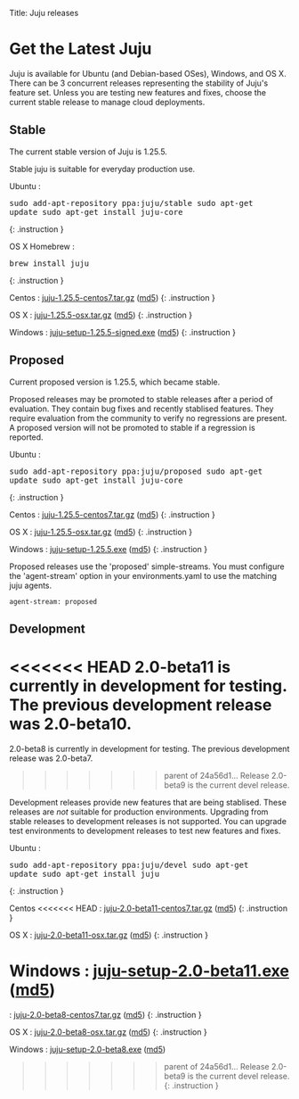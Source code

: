 Title: Juju releases


# Get the Latest Juju

Juju is available for Ubuntu (and Debian-based OSes), Windows, and OS X.
There can be 3 concurrent releases representing the stability of Juju's
feature set. Unless you are testing new features and fixes, choose the
current stable release to manage cloud deployments.


## Stable

The current stable version of Juju is 1.25.5.

Stable juju is suitable for everyday production use.

Ubuntu
: <pre>sudo add-apt-repository ppa:juju/stable
sudo apt-get update
sudo apt-get install juju-core</pre>
{: .instruction }

OS X Homebrew
: <pre>brew install juju</pre>
{: .instruction }

Centos
: [juju-1.25.5-centos7.tar.gz](https://launchpad.net/juju-core/1.25/1.25.5/+download/juju-1.25.5-centos7.tar.gz) ([md5](https://launchpad.net/juju-core/1.25/1.25.5/+download/juju-1.25.5-centos7.tar.gz/+md5))
{: .instruction }

OS X
: [juju-1.25.5-osx.tar.gz](https://launchpad.net/juju-core/1.25/1.25.5/+download/juju-1.25.5-osx.tar.gz) ([md5](https://launchpad.net/juju-core/1.25/1.25.5/+download/juju-1.25.5-osx.tar.gz/+md5))
{: .instruction }

Windows
: [juju-setup-1.25.5-signed.exe](https://launchpad.net/juju-core/1.25/1.25.5/+download/juju-setup-1.25.5-signed.exe) ([md5](https://launchpad.net/juju-core/1.25/1.25.5/+download/juju-setup-1.25.5-signed.exe/+md5))
{: .instruction }


## Proposed

Current proposed version is 1.25.5, which became stable.

Proposed releases may be promoted to stable releases after a period of
evaluation. They contain bug fixes and recently stablised features. They
require evaluation from the community to verify no regressions are
present. A proposed version will not be promoted to stable if a
regression is reported.

Ubuntu
: <pre>sudo add-apt-repository ppa:juju/proposed
sudo apt-get update
sudo apt-get install juju-core</pre>
{: .instruction }

Centos
: [juju-1.25.5-centos7.tar.gz](https://launchpad.net/juju-core/1.25/1.25.5/+download/juju-1.25.5-centos7.tar.gz) ([md5](https://launchpad.net/juju-core/1.25/1.25.5/+download/juju-1.25.5-centos7.tar.gz/+md5))
{: .instruction }

OS X
: [juju-1.25.5-osx.tar.gz](https://launchpad.net/juju-core/1.25/1.25.5/+download/juju-1.25.5-osx.tar.gz) ([md5](https://launchpad.net/juju-core/1.25/1.25.5/+download/juju-1.25.5-osx.tar.gz/+md5))
{: .instruction }

Windows
: [juju-setup-1.25.5.exe](https://launchpad.net/juju-core/1.25/1.25.5/+download/juju-setup-1.25.5.exe) ([md5](https://launchpad.net/juju-core/1.25/1.25.5/+download/juju-setup-1.25.5.exe/+md5))
{: .instruction }

Proposed releases use the 'proposed' simple-streams. You must configure
the 'agent-stream' option in your environments.yaml to use the matching
juju agents.

```no-highlight
agent-stream: proposed
```

## Development

<<<<<<< HEAD
2.0-beta11 is currently in development for testing.
The previous development release was 2.0-beta10.
=======
2.0-beta8 is currently in development for testing.
The previous development release was 2.0-beta7.
>>>>>>> parent of 24a56d1... Release 2.0-beta9 is the current devel release.

Development releases provide new features that are being stablised.
These releases are *not* suitable for production environments. Upgrading
from stable releases to development releases is not supported. You can
upgrade test environments to development releases to test new features
and fixes.

Ubuntu
: <pre>sudo add-apt-repository ppa:juju/devel
sudo apt-get update
sudo apt-get install juju</pre>
{: .instruction }

Centos
<<<<<<< HEAD
: [juju-2.0-beta11-centos7.tar.gz](https://launchpad.net/juju-core/trunk/2.0-beta11/+download/juju-2.0-beta11-centos7.tar.gz) ([md5](https://launchpad.net/juju-core/trunk/2.0-beta11/+download/juju-2.0-beta11-centos7.tar.gz/+md5))
{: .instruction }

OS X
: [juju-2.0-beta11-osx.tar.gz](https://launchpad.net/juju-core/trunk/2.0-beta11/+download/juju-2.0-beta11-osx.tar.gz) ([md5](https://launchpad.net/juju-core/trunk/2.0-beta11/+download/juju-2.0-beta11-osx.tar.gz/+md5))
{: .instruction }

Windows
: [juju-setup-2.0-beta11.exe](https://launchpad.net/juju-core/trunk/2.0-beta11/+download/juju-setup-2.0-beta11.exe) ([md5](https://launchpad.net/juju-core/trunk/2.0-beta11/+download/juju-setup-2.0-beta11.exe/+md5))
=======
: [juju-2.0-beta8-centos7.tar.gz](https://launchpad.net/juju-core/trunk/2.0-beta8/+download/juju-2.0-beta8-centos7.tar.gz) ([md5](https://launchpad.net/juju-core/trunk/2.0-beta8/+download/juju-2.0-beta8-centos7.tar.gz/+md5))
{: .instruction }

OS X
: [juju-2.0-beta8-osx.tar.gz](https://launchpad.net/juju-core/trunk/2.0-beta8/+download/juju-2.0-beta8-osx.tar.gz) ([md5](https://launchpad.net/juju-core/trunk/2.0-beta8/+download/juju-2.0-beta8-osx.tar.gz/+md5))
{: .instruction }

Windows
: [juju-setup-2.0-beta8.exe](https://launchpad.net/juju-core/trunk/2.0-beta8/+download/juju-setup-2.0-beta8.exe) ([md5](https://launchpad.net/juju-core/trunk/2.0-beta8/+download/juju-setup-2.0-beta8.exe/+md5))
>>>>>>> parent of 24a56d1... Release 2.0-beta9 is the current devel release.
{: .instruction }
